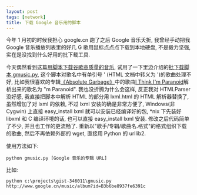```yaml
---
layout: post
tags: [network]
title: 下载 Google 音乐用的脚本
---
```


今年 1 月初的时候我担心 google.cn 跑了之后 Google 音乐夭折, 我曾经手动把我 Google 音乐播放列表里的好几 G 歌用鼠标点点点下载到本地硬盘, 不是毅力坚强, 实在是没找到什么好用的批下载工具.

今天偶然看到这篇[用脚本下载谷歌高质量的音乐](http://www.lixiaoyong.net/blog/?p=222), 试用了一下里边介绍的[批下载脚本 gmusic.py](http://www.lixiaoyong.net/Scripts/gmusic.py), 这个脚本对歌名中有单引号 ' (HTML 文档中转义为 &#39;)的歌曲处理不好, 比如我很喜欢的专辑[《Absolute Garbage》](http://www.google.cn/music/album?id=B66ac250d82c109ae)中的歌曲[I Think I'm Paranoid](http://www.google.cn/music/top100/musicdownload?id=S1cd4646dd1881445)解析出来的歌名为 "m Paranoid".  我也没折腾为什么会这样, 反正我对 HTMLParser 没好感, 我直接把脚本中解析 HTML 的部分用 lxml.html 的 HTML 解析器替换了, 虽然增加了对 lxml 的依赖, 不过 lxml 安装的确是非常方便了, Windows(非 Cygwin) 上直接 easy_install lxml 就可以安装已经编译好的包, *nix 下先装好 libxml 和 C 编译环境的话, 也可以直接 easy_install lxml 安装.  修改之后代码简单了不少, 并且也工作的更流畅了.  重新以"歌手/专辑/歌曲名.格式"的格式组织下载的歌曲, 然后不再依赖外部的 wget, 直接用 Python 的 urllib2.

<script src="http://gist.github.com/346011.js"></script>

使用方法如下:

    python gmusic.py [Google 音乐的专辑 URL]

比如:

    python c:\projects\gist-346011\gmusic.py http://www.google.cn/music/album?id=B3b6be8937fe6391c
